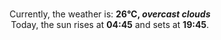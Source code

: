 <p  align="center"><br/>Currently, the weather is: <b> 26°C, <i>overcast clouds</i></b></br>Today, the sun rises at <b>04:45</b> and sets at <b>19:45</b>.</p>
